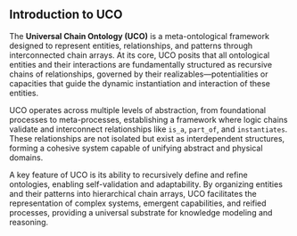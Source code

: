 ## Introduction to UCO

The **Universal Chain Ontology (UCO)** is a meta-ontological framework designed to represent entities, relationships, and patterns through interconnected chain arrays. At its core, UCO posits that all ontological entities and their interactions are fundamentally structured as recursive chains of relationships, governed by their realizables—potentialities or capacities that guide the dynamic instantiation and interaction of these entities.

UCO operates across multiple levels of abstraction, from foundational processes to meta-processes, establishing a framework where logic chains validate and interconnect relationships like `is_a`, `part_of`, and `instantiates`. These relationships are not isolated but exist as interdependent structures, forming a cohesive system capable of unifying abstract and physical domains.

A key feature of UCO is its ability to recursively define and refine ontologies, enabling self-validation and adaptability. By organizing entities and their patterns into hierarchical chain arrays, UCO facilitates the representation of complex systems, emergent capabilities, and reified processes, providing a universal substrate for knowledge modeling and reasoning.
